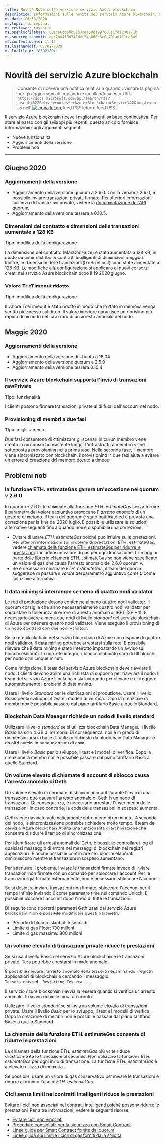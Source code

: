 ```yaml
---
title: Novità Note sulla versione-servizio Azure blockchain
description: Informazioni sulle novità del servizio Azure blockchain, ad esempio le note sulla versione più recenti, le versioni, i problemi noti e le modifiche imminenti.
ms.date: 06/30/2020
ms.topic: conceptual
ms.reviewer: ravastra
ms.openlocfilehash: 80ece6cb6bb81b7ce168da997603e17d1238171b
ms.sourcegitcommit: dee7b84104741ddf74b660c3c0a291adf11ed349
ms.contentlocale: it-IT
ms.lasthandoff: 07/02/2020
ms.locfileid: "85921894"
---
```

# <a name="whats-new-in-azure-blockchain-service"></a>Novità del servizio Azure blockchain

> Consente di ricevere una notifica relativa a quando rivisitare la pagina per gli aggiornamenti copiando e incollando questo URL: `https://docs.microsoft.com/api/search/rss?search=%22Release+notes+-+Azure+Blockchain+Service%22&locale=en-us` nell' [ ![ icona lettore](./media/whats-new/feed-icon-16x16.png)](https://docs.microsoft.com/api/search/rss?search=%22Release+notes+-+Azure+Blockchain+Service%22&locale=en-us)feed RSS lettore feed RSS.

Il servizio Azure blockchain riceve i miglioramenti su base continuativa. Per stare al passo con gli sviluppi più recenti, questo articolo fornisce informazioni sugli argomenti seguenti:

- Nuove funzionalità
- Aggiornamenti della versione
- Problemi noti

---

## <a name="june-2020"></a>Giugno 2020

### <a name="version-upgrades"></a>Aggiornamenti della versione

- Aggiornamento della versione quorum a 2.6.0. Con la versione 2.6.0, è possibile inviare transazioni private firmate. Per ulteriori informazioni sull'invio di transazioni private, vedere la [documentazione dell'API quorum](https://docs.goquorum.com/en/latest/Getting%20Started/api/).
- Aggiornamento della versione tessera a 0.10.5.

### <a name="contract-size-and-transaction-size-increased-to-128-kb"></a>Dimensioni del contratto e dimensioni delle transazioni aumentate a 128 KB

Tipo: modifica della configurazione

La dimensione del contratto (MaxCodeSize) è stata aumentata a 128 KB, in modo da poter distribuire contratti intelligenti di dimensioni maggiori. Inoltre, le dimensioni delle transazioni (txnSizeLimit) sono state aumentate a 128 KB. Le modifiche alla configurazione si applicano ai nuovi consorzi creati nel servizio Azure blockchain dopo il 19 2020 giugno.

### <a name="trietimeout-value-reduced"></a>Valore TrieTimeout ridotto

Tipo: modifica della configurazione

Il valore TrieTimeout è stato ridotto in modo che lo stato in memoria venga scritto più spesso sul disco. Il valore inferiore garantisce un ripristino più rapido di un nodo nel caso raro di un arresto anomalo del nodo.

## <a name="may-2020"></a>Maggio 2020

### <a name="version-upgrades"></a>Aggiornamenti della versione

- Aggiornamento della versione di Ubuntu a 18,04
- Aggiornamento della versione quorum a 2.5.0
- Aggiornamento della versione tessera 0.10.4

### <a name="azure-blockchain-service-supports-sending-rawprivate-transactions"></a>Il servizio Azure blockchain supporta l'invio di transazioni rawPrivate

Tipo: funzionalità

I clienti possono firmare transazioni private al di fuori dell'account nel nodo.

### <a name="two-phase-member-provisioning"></a>Provisioning di membri a due fasi

Tipo: miglioramento

Due fasi consentono di ottimizzare gli scenari in cui un membro viene creato in un consorzio esistente lungo. L'infrastruttura membro viene sottoposta a provisioning nella prima fase. Nella seconda fase, il membro viene sincronizzato con blockchain. Il provisioning in due fasi aiuta a evitare un errore di creazione del membro dovuto a timeout.

## <a name="known-issues"></a>Problemi noti

### <a name="ethestimategas-function-throws-exception-in-quorum-v260"></a>la funzione ETH. estimateGas genera un'eccezione nel quorum v 2.6.0

In quorum v 2.6.0, le chiamate alla funzione *ETH. estimateGas* senza fornire il parametro del *valore* aggiuntivo provocano l' *arresto anomalo* di un gestore di metodo. Il team del quorum è stato notificato ed è prevista una correzione per la fine del 2020 luglio. È possibile utilizzare le soluzioni alternative seguenti fino a quando non è disponibile una correzione:

- Evitare di usare *ETH. estimateGas* poiché può influire sulle prestazioni. Per ulteriori informazioni sui problemi di prestazioni ETH. estimateGas, vedere [chiamata della funzione ETH. estimateGas per ridurre le prestazioni](#calling-ethestimategas-function-reduces-performance). Includere un valore di gas per ogni transazione. La maggior parte delle librerie chiamerà ETH. estimateGas se non viene specificato un valore di gas che causa l'arresto anomalo del 2.6.0 quorum v.
- Se è necessario chiamare *ETH. estimateGas*, il team del quorum suggerisce di passare il *valore* del parametro aggiuntivo come *0* come soluzione alternativa.

### <a name="mining-stops-if-fewer-than-four-validator-nodes"></a>Il data mining si interrompe se meno di quattro nodi validator

Le reti di produzione devono contenere almeno quattro nodi validator. Il quorum consiglia che siano necessari almeno quattro nodi validator per soddisfare la tolleranza di errore di arresto anomalo di IBFT (3F + 1). È necessario avere almeno due nodi di livello *standard* del servizio blockchain di Azure per ottenere quattro nodi validator. Viene eseguito il provisioning di un nodo standard con due nodi validator.  

Se la rete blockchain nel servizio blockchain di Azure non dispone di quattro nodi validator, il data mining potrebbe arrestarsi sulla rete. È possibile rilevare che il data mining è stato interrotto impostando un avviso sui blocchi elaborati. In una rete integro, il blocco elaborato sarà di 60 blocchi per nodo ogni cinque minuti.

Come mitigazione, il team del servizio Azure blockchain deve riavviare il nodo. I clienti devono aprire una richiesta di supporto per riavviare il nodo. Il team del servizio Azure blockchain sta lavorando per rilevare e correggere automaticamente i problemi di data mining.

Usare il livello *Standard* per le distribuzioni di produzione. Usare il livello *Basic* per lo sviluppo, il test e i modelli di verifica. Dopo la creazione di membri non è possibile passare dal piano tariffario Basic a quello Standard.

### <a name="blockchain-data-manager-requires-standard-tier-node"></a>Blockchain Data Manager richiede un nodo di livello standard

Utilizzare il livello *standard* se si utilizza blockchain Data Manager. Il livello *Basic* ha solo 4 GB di memoria. Di conseguenza, non è in grado di ridimensionarsi in base all'utilizzo richiesto da blockchain Data Manager e da altri servizi in esecuzione su di esso.

Usare il livello *Basic* per lo sviluppo, il test e i modelli di verifica. Dopo la creazione di membri non è possibile passare dal piano tariffario Basic a quello Standard.

### <a name="large-volume-of-unlock-account-calls-causes-geth-to-crash"></a>Un volume elevato di chiamate di account di sblocco causa l'arresto anomalo di Geth

Un volume elevato di chiamate di sblocco account durante l'invio di una transazione può causare l'arresto anomalo di Geth in un nodo di transazione. Di conseguenza, è necessario arrestare l'inserimento delle transazioni. In caso contrario, la coda delle transazioni in sospeso aumenta.

Geth viene riavviato automaticamente entro meno di un minuto. A seconda del nodo, la sincronizzazione potrebbe richiedere molto tempo. Il team del servizio Azure blockchain Abilita una funzionalità di archiviazione che consente di ridurre il tempo di sincronizzazione.

Per identificare gli arresti anomali del Geth, è possibile controllare i log di qualsiasi messaggio di errore nei messaggi di blockchain nei registri applicazioni. È anche possibile controllare se i blocchi elaborati diminuiscono mentre le transazioni in sospeso aumentano.

Per attenuare il problema, inviare le transazioni firmate invece di inviare transazioni non firmate con un comando per sbloccare l'account. Per le transazioni già firmate esternamente, non è necessario sbloccare l'account.

Se si desidera inviare transazioni non firmate, sbloccare l'account per il tempo infinito inviando 0 come parametro time nel comando Unlock. È possibile bloccare l'account dopo l'invio di tutte le transazioni.  

Di seguito sono riportati i parametri Geth usati dal servizio Azure blockchain. Non è possibile modificare questi parametri.

- Periodo di blocco Istanbul: 5 secondi
- Limite di gas Floor: 700 milioni
- Limite di gas massima: 800 milioni

### <a name="large-volume-of-private-transactions-reduces-performance"></a>Un volume elevato di transazioni private riduce le prestazioni

Se si usa il livello Basic del servizio Azure blockchain e le transazioni private, Tess potrebbe arrestarsi in modo anomalo.

È possibile rilevare l'arresto anomalo della tessera riesaminando i registri applicazioni di blockchain e cercando il messaggio `Tessera crashed. Restarting Tessera...` .

Il servizio Azure blockchain riavvia la tessera quando si verifica un arresto anomalo. Il riavvio richiede circa un minuto.

Utilizzare il livello *standard* se si invia un volume elevato di transazioni private. Usare il livello *Basic* per lo sviluppo, il test e i modelli di verifica. Dopo la creazione di membri non è possibile passare dal piano tariffario Basic a quello Standard.

### <a name="calling-ethestimategas-function-reduces-performance"></a>La chiamata della funzione ETH. estimateGas consente di ridurre le prestazioni

La chiamata della funzione *ETH. estimateGas* più volte riduce drasticamente le transazioni al secondo. Non utilizzare la funzione *ETH. estimateGas* per ogni invio di transazione. La funzione *ETH. estimateGas* è a elevato utilizzo di memoria.

Se possibile, usare un valore di gas conservativo per inviare le transazioni e ridurre al minimo l'uso di *ETH. estimateGas*.

### <a name="unbounded-loops-in-smart-contracts-reduces-performance"></a>Cicli senza limiti nei contratti intelligenti riduce le prestazioni

Evitare i cicli non associati nei contratti intelligenti poiché possono ridurre le prestazioni. Per altre informazioni, vedere le seguenti risorse:

- [Evitare cicli non vincolati](https://blog.b9lab.com/getting-loopy-with-solidity-1d51794622ad )
- [Procedure consigliate per la sicurezza con Smart Contract](https://github.com/ConsenSys/smart-contract-best-practices)
- [Linee guida per Smart Contract fornite dal quorum](http://docs.goquorum.com/en/latest/Security/Framework/Decentralized%20Application/Smart%20Contracts%20Security/)
- [Linee guida sui limiti e i cicli di gas forniti dalla solidità](https://solidity.readthedocs.io/en/develop/security-considerations.html#gas-limit-and-loops)
